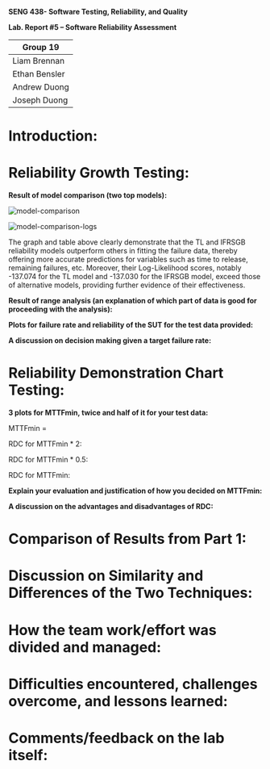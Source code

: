 **SENG 438- Software Testing, Reliability, and Quality**

**Lab. Report \#5 – Software Reliability Assessment**

| Group 19 |
|-----------------|
|       Liam Brennan          | 
|        Ethan Bensler         | 
|           Andrew Duong      |   
|          Joseph Duong     |  

# Introduction:

# Reliability Growth Testing:

**Result of model comparison (two top models):**

![model-comparison](https://github.com/seng438-winter-2024/seng438-a5-Ruvaakaan/assets/95046408/ee52dfee-2b49-48a4-9b2d-4cf63600dd51)

![model-comparison-logs](https://github.com/seng438-winter-2024/seng438-a5-Ruvaakaan/assets/95046408/1aa5b230-adea-4166-ab8e-b538929c9e63)

The graph and table above clearly demonstrate that the TL and IFRSGB reliability models outperform others in fitting the failure data, thereby offering more accurate predictions for variables such as time to release, remaining failures, etc. Moreover, their Log-Likelihood scores, notably -137.074 for the TL model and -137.030 for the IFRSGB model, exceed those of alternative models, providing further evidence of their effectiveness.


**Result of range analysis (an explanation of which part of data is good for proceeding with the analysis):**

**Plots for failure rate and reliability of the SUT for the test data provided:**

**A discussion on decision making given a target failure rate:**

# Reliability Demonstration Chart Testing:

**3 plots for MTTFmin, twice and half of it for your test data:**

MTTFmin = 

RDC for MTTFmin * 2: 

RDC for MTTFmin * 0.5: 

RDC for MTTFmin: 

**Explain your evaluation and justification of how you decided on MTTFmin:**

**A discussion on the advantages and disadvantages of RDC:**

# Comparison of Results from Part 1:

# Discussion on Similarity and Differences of the Two Techniques:

# How the team work/effort was divided and managed:

# Difficulties encountered, challenges overcome, and lessons learned:

# Comments/feedback on the lab itself:
